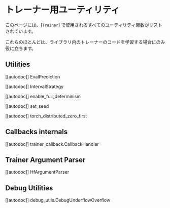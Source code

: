 <!--Copyright 2020 The HuggingFace Team. All rights reserved.

Licensed under the Apache License, Version 2.0 (the "License"); you may not use this file except in compliance with
the License. You may obtain a copy of the License at

http://www.apache.org/licenses/LICENSE-2.0

Unless required by applicable law or agreed to in writing, software distributed under the License is distributed on
an "AS IS" BASIS, WITHOUT WARRANTIES OR CONDITIONS OF ANY KIND, either express or implied. See the License for the
specific language governing permissions and limitations under the License.

⚠️ Note that this file is in Markdown but contain specific syntax for our doc-builder (similar to MDX) that may not be
rendered properly in your Markdown viewer.

-->

# トレーナー用ユーティリティ

このページには、[`Trainer`] で使用されるすべてのユーティリティ関数がリストされています。

これらのほとんどは、ライブラリ内のトレーナーのコードを学習する場合にのみ役に立ちます。

## Utilities

[[autodoc]] EvalPrediction

[[autodoc]] IntervalStrategy

[[autodoc]] enable_full_determinism

[[autodoc]] set_seed

[[autodoc]] torch_distributed_zero_first

## Callbacks internals

[[autodoc]] trainer_callback.CallbackHandler

## Trainer Argument Parser

[[autodoc]] HfArgumentParser

## Debug Utilities

[[autodoc]] debug_utils.DebugUnderflowOverflow
